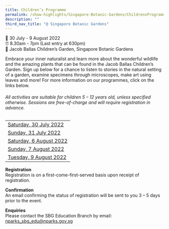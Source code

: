 ```yaml
---
title: Children’s Programme
permalink: /show-highlights/Singapore-Botanic-Gardens/ChildrensProgramme
description: ""
third_nav_title: "@ Singapore Botanic Gardens"
---
```


📆 30 July - 9 August 2022 <br>
⏰ 8.30am - 7pm (Last entry at 630pm)  <br>
📍 Jacob Ballas Children’s Garden, Singapore Botanic Gardens

Embrace your inner naturalist and learn more about the wonderful wildlife and the amazing plants that can be found in the Jacob Ballas Children’s Garden. Sign up below for a chance to listen to stories in the natural setting of a garden, examine specimens through microscopes, make art using leaves and more! For more information on our programmes, click on the links below.  

###### All activities are suitable for children 5 – 12 years old, unless specified otherwise. Sessions are free-of-charge and will require registration in advance. 


||
| -------- | 
| [Saturday, 30 July 2022](https://sgf.nparks.gov.sg/CP30July/) | 
| [Sunday, 31 July 2022](https://sgf.nparks.gov.sg/CP31July/) | 
| [Saturday, 6 August 2022](https://sgf.nparks.gov.sg/CP6Aug/) | 
| [Sunday, 7 August 2022](https://sgf.nparks.gov.sg/CP7Aug/) | 
| [Tuesday, 9 August 2022](https://sgf.nparks.gov.sg/CP9Aug/) | 


**Registration**<br>
Registration is on a first-come-first-served basis upon receipt of registration. 

**Confirmation**<br>
An email confirming the status of registration will be sent to you 3 – 5 days prior to the event. 

**Enquiries**<br>
Please contact the SBG Education Branch by email: [nparks_sbg_edu@nparks.gov.sg](nparks_sbg_edu@nparks.gov.sg)
